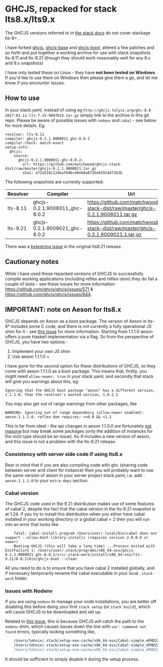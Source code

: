 # GHCJS, repacked for stack lts8.x/lts9.x

The GHCJS versions referred to in [the stack docs](https://docs.haskellstack.org/en/stable/ghcjs/) do not cover stackage lts-8+ .

I have forked [ghcjs](https://github.com/matchwood/ghcjs), [ghcjs-base](https://github.com/matchwood/ghcjs-base) and [ghcjs-boot](https://github.com/matchwood/ghcjs-boot), altered a few patches and so forth and put together a working archive for use with stack snapshots lts-8.11 and lts-9.21 (though they should work reasonably well for any 8.x and 9.x snapshots)

I have only tested these on Linux - they have **not been tested on Windows**. If you'd like to use them on Windows then please give them a go, and let me know if you encounter issues.


## How to use
In your stack.yaml, instead of using eg `http://ghcjs.tolysz.org/ghc-8.0-2017-01-11-lts-7.15-9007015.tar.gz` simply link to the archive in this git repo. Please be aware of possible issues with `nodenv` and `cabal` - see below for more details.
Eg:

    resolver: lts-8.11
    compiler: ghcjs-0.2.1.9008011_ghc-8.0.2
    compiler-check: match-exact
    setup-info:
      ghcjs:
        source:
          ghcjs-0.2.1.9008011_ghc-8.0.2:
            url: https://github.com/matchwood/ghcjs-stack-dist/raw/master/ghcjs-0.2.1.9008011.tar.gz
            sha1: a72a5181124baf64bcd0e68a8726e65914473b3b


The following snapshots are currently supported:

| Resolver | Compiler | Url | sha1 |
| --- | --- | --- | --- |
| lts-8.11 | ghcjs-0.2.1.9008011_ghc-8.0.2 | https://github.com/matchwood/ghcjs-stack-dist/raw/master/ghcjs-0.2.1.9008011.tar.gz | a72a5181124baf64bcd0e68a8726e65914473b3b |
| lts-9.21 | ghcjs-0.2.1.9009021_ghc-8.0.2 | https://github.com/matchwood/ghcjs-stack-dist/raw/master/ghcjs-0.2.1.9009021.1.tar.gz | db8cd3252e47dbef3db7d1cf0d6d997e8d029f84 |

There was a [bytestring issue](https://github.com/matchwood/ghcjs-stack-dist/issues/11) in the original lts9.21 release.

## Cautionary notes
While I have used these repacked versions of GHCJS to successfully compile working applications (including reflex and reflex-dom) they do fail a couple of tests - see these issues for more information https://github.com/ghcjs/ghcjs/issues/571 & https://github.com/ghcjs/ghcjs/issues/644.

## IMPORTANT: note on Aeson for lts8.x
GHCJS depends on Aeson as a boot package. The version of Aeson in lts-8* includes some C code, and there is not currently a fully operational JS shim for it - see [this issue](https://github.com/bos/aeson/issues/471) for more information. Starting from 1.1.1.0 aeson offers a pure Haskell implementation via a flag. So from the perspective of GHCJS, you have two options -
  1) Implement your own JS shim
  2) Use aeson 1.1.1.0 +

I have gone for the second option for these distributions of GHCJS, so they come with aeson 1.1.1.0 as a boot package. This means that, firstly, you might need `allow-newer: true` in your stack.yaml, and secondly that stack will give you warnings about this, eg:

    Ignoring that the GHCJS boot package "aeson" has a different version, 1.1.1.0, than the resolver's wanted version, 1.0.2.1

You may also get out of range warnings from other packages, like

    WARNING: Ignoring out of range dependency (allow-newer enabled): aeson-1.1.1.0. reflex-dom requires: >=0.8 && <1.1

This is far from ideal - the api changes in aeson 1.1.0.0 are fortunately [not massive](https://github.com/bos/aeson/blob/master/changelog.md) but may break some packages (only the addition of instances for the `UUID` type should be an issue). lts-9 includes a new version of aeson, and this issue is not a problem with the lts-9.21 release.

### Consistency with server side code if using lts8.x
Bear in mind that if you are also compiling code with ghc (sharing code between server and client for instance) then you will probably want to use the same version of aeson in your server project stack.yaml, i.e. add `- aeson-1.1.1.0` to your `extra-deps` section.

### Cabal version
The GHCJS code used in the 9.21 distribution makes use of some features of cabal 2, despite the fact that the cabal version in the lts-9.21 snapshot is at 1.24. If you try to install this distribution when you either have cabal installed in your working directory or a global cabal < 2 then you will run into an error that looks like 

```
    fatal: cabal-install program /Users/user/.local/bin/cabal does not support --allow-boot-library-installs (requires version 2.0.0.0 or newer)
    Booting GHCJS (this will take a long time) ...Process exited with ExitFailure 1: /Users/user/.stack/programs/x86_64-osx/ghcjs-0.2.1.9009021_ghc-8.0.2/src/.stack-work/install/x86_64-osx/lts-9.21/8.0.2/bin/ghcjs-boot --clean

```

All you need to do is to ensure that you have cabal 2 installed globally, and if necessary temporarily rename the cabal executable in your local `.stack-work` folder.

### Issues with Nodenv
If you are using `nodenv` to manage your node installations, you are better off disabling this before doing your first `stack setup` (or `stack build`), which will cause GHCJS to be downloaded and set up.

Related to [this issue](https://github.com/ghcjs/ghcjs/issues/398), this is because GHCJS will catch the path to the `nodenv` shim, which causes issues down the line with `var: command not found` errors, typically looking something like,

```bash
    /Users/tehnix/.stack/setup-exe-cache/x86_64-osx/Cabal-simple_mPHDZzAJ_1.24.2.0_ghcjs-0.2.1.9009021_ghc-8.0.2: line 40: var: command not found
    /Users/tehnix/.stack/setup-exe-cache/x86_64-osx/Cabal-simple_mPHDZzAJ_1.24.2.0_ghcjs-0.2.1.9009021_ghc-8.0.2: line 41: syntax error near unexpected token `h$RTSD_0'
    /Users/tehnix/.stack/setup-exe-cache/x86_64-osx/Cabal-simple_mPHDZzAJ_1.24.2.0_ghcjs-0.2.1.9009021_ghc-8.0.2: line 41: `function h$getReg(h$RTSD_0)'
```

It should be sufficient to simply disable it during the setup process.
